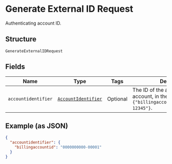 
# Generate External ID Request

Authenticating account ID.

## Structure

`GenerateExternalIDRequest`

## Fields

| Name | Type | Tags | Description |
|  --- | --- | --- | --- |
| `accountidentifier` | [`AccountIdentifier`](../../doc/models/account-identifier.md) | Optional | The ID of the authenticating billing account, in the format `{"billingaccountid":"1234567890-12345"}`. |

## Example (as JSON)

```json
{
  "accountidentifier": {
    "billingaccountid": "0000000000-00001"
  }
}
```

